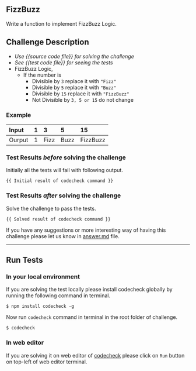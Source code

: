 ## FizzBuzz

Write a function to implement FizzBuzz Logic.

## Challenge Description
- *Use {{source code file}} for solving the challenge*
- *See {{test code file}} for seeing the tests*
- FizzBuzz Logic,
  - If the number is
    - Divisible by ` 3 `  replace it with ` "Fizz" `
    - Divisible by ` 5 `  replace it with ` "Buzz" `
    - Divisible by ` 15 ` replace it with ` "FizzBuzz" `
    - Not Divisible by ` 3, 5 or 15 ` do not change

### Example

|Input|1|3|5|15|
|:--|:--|:--|:--|:--|
|Ourput|1|Fizz|Buzz|FizzBuzz|


### Test Results *before* solving the challenge
Initially all the tests will fail with following output.

```
{{ Initial result of codecheck command }}
```

### Test Results *after* solving the challenge
Solve the challenge to pass the tests.

 ```
 {{ Solved result of codecheck command }}
 ```

If you have any suggestions or more interesting way of having this challenge please let us know in [answer.md](answer.md) file.

--- --- ---

## Run Tests
### In your local environment
If you are solving the test locally please install codecheck globally by running the following command in terminal.

```
$ npm install codecheck -g
```

Now run `codecheck` command in terminal in the root folder of challenge.

```
$ codecheck
```

### In web editor
If you are solving it on web editor of [codecheck](http://code-check.io/) please click on `Run` button on top-left of web editor terminal.
